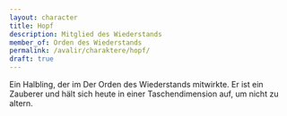 ```yaml
---
layout: character
title: Hopf
description: Mitglied des Wiederstands
member_of: Orden des Wiederstands
permalink: /avalir/charaktere/hopf/
draft: true
---
```

Ein Halbling, der im Der Orden des Wiederstands mitwirkte. Er ist ein Zauberer und hält sich heute in einer Taschendimension auf, um nicht zu altern.